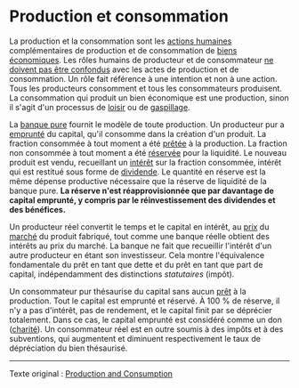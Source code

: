 Production et consommation
==========================

La production et la consommation sont les [actions humaines](https://www.wikiberal.org/wiki/L%27Action_humaine) complémentaires de production et de consommation de [biens économiques](https://fr.wikipedia.org/wiki/Biens_et_services). Les rôles humains de producteur et de consommateur [ne doivent pas être confondus](ch011-depreciation-principle.md) avec les actes de production et de consommation. Un rôle fait référence à une intention et non à une action. Tous les producteurs consomment et tous les consommateurs produisent. La consommation qui produit un bien économique est une production, sinon il s'agit d'un processus de [loisir](ch008-labor-and-leisure.md) ou de [gaspillage](https://fr.wikipedia.org/wiki/Gaspillage).

La [banque pure](ch006-pure-bank.md) fournit le modèle de toute production. Un producteur pur a [emprunté](ch101-glossary.md#emprunter) du capital, qu'il consomme dans la création d'un produit. La fraction consommée à tout moment a été [prêtée](ch101-glossary.md#prêter) à la production. La fraction non consommée à tout moment a été [réservée](ch098-reserve-definition.md) pour la liquidité. Le nouveau produit est vendu, recueillant un [intérêt](ch101-glossary.md#intérêt) sur la fraction consommée, intérêt qui est restitué sous forme de [dividende](https://fr.wikipedia.org/wiki/Dividende). Le quantité en réserve est la même dépense productive nécessaire que la réserve de liquidité de la banque pure. **La réserve n'est réapprovisionnée que par davantage de capital emprunté, y compris par le réinvestissement des dividendes et des bénéfices.**

Un producteur réel convertit le temps et le capital en intérêt, au [prix](ch101-glossary.md#prix) du [marché](ch101-glossary.md#marché) du produit fabriqué, tout comme une banque réelle obtient des intérêts au prix du marché. La banque ne fait que recueillir l'intérêt d'un autre producteur en étant son investisseur. Cela montre l'équivalence fondamentale du prêt en tant que dette et du prêt en tant que part de capital, indépendamment des distinctions *statutaires* (impôt).

Un consommateur pur thésaurise du capital sans aucun [prêt](ch101-glossary.md#prêter) à la production. Tout le capital est emprunté et réservé. À 100 % de réserve, il n'y a pas d'intérêt, pas de rendement, et le capital finit par se déprécier totalement. Dans ce cas, le capital emprunté est considéré comme un don ([charité](https://fr.wikipedia.org/wiki/Charit%C3%A9)). Un consommateur réel est en outre soumis à des impôts et à des subventions, qui augmentent et diminuent respectivement le taux de dépréciation du bien thésaurisé.

---

Texte original : [Production and Consumption](https://github.com/libbitcoin/libbitcoin-system/wiki/Production-and-Consumption)